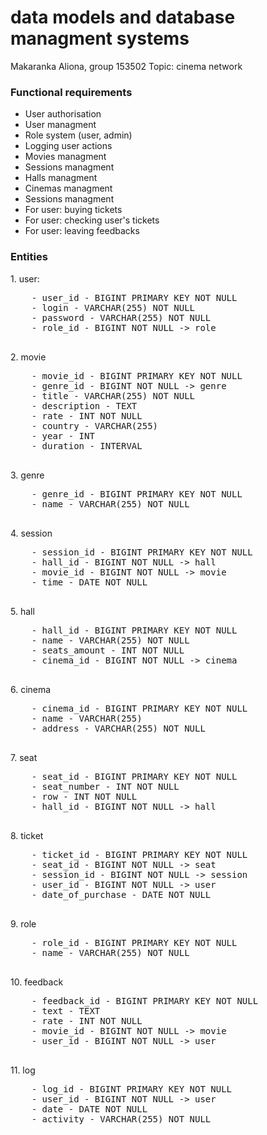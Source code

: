 # data models and database managment systems
Makaranka Aliona, group 153502
Topic: cinema network

<h3>Functional requirements</h3>
<ul>
  <li>User authorisation</li>
  <li>User managment</li>
  <li>Role system (user, admin)</li>
  <li>Logging user actions</li>
  <li>Movies managment</li>
  <li>Sessions managment</li>
  <li>Halls managment</li>
  <li>Cinemas managment</li>
  <li>Sessions managment</li>
  <li>For user: buying tickets</li>
  <li>For user: checking user's tickets</li>
  <li>For user: leaving feedbacks</li>
</ul>
<h3>Entities</h3>
1. user: 
    <pre>
    - user_id - BIGINT PRIMARY KEY NOT NULL
    - login - VARCHAR(255) NOT NULL
    - password - VARCHAR(255) NOT NULL
    - role_id - BIGINT NOT NULL -> role
    </pre>
2. movie
    <pre>
    - movie_id - BIGINT PRIMARY KEY NOT NULL
    - genre_id - BIGINT NOT NULL -> genre
    - title - VARCHAR(255) NOT NULL
    - description - TEXT
    - rate - INT NOT NULL
    - country - VARCHAR(255)
    - year - INT
    - duration - INTERVAL
    </pre>
3. genre
    <pre>
    - genre_id - BIGINT PRIMARY KEY NOT NULL
    - name - VARCHAR(255) NOT NULL
    </pre>
4. session
    <pre>
    - session_id - BIGINT PRIMARY KEY NOT NULL
    - hall_id - BIGINT NOT NULL -> hall
    - movie_id - BIGINT NOT NULL -> movie
    - time - DATE NOT NULL
    </pre>
5. hall
    <pre>
    - hall_id - BIGINT PRIMARY KEY NOT NULL
    - name - VARCHAR(255) NOT NULL
    - seats_amount - INT NOT NULL
    - cinema_id - BIGINT NOT NULL -> cinema
    </pre>
6. cinema
    <pre>
    - cinema_id - BIGINT PRIMARY KEY NOT NULL
    - name - VARCHAR(255)
    - address - VARCHAR(255) NOT NULL
    </pre>
7. seat
    <pre>
    - seat_id - BIGINT PRIMARY KEY NOT NULL
    - seat_number - INT NOT NULL
    - row - INT NOT NULL
    - hall_id - BIGINT NOT NULL -> hall
    </pre>
8. ticket
    <pre>
    - ticket_id - BIGINT PRIMARY KEY NOT NULL
    - seat_id - BIGINT NOT NULL -> seat
    - session_id - BIGINT NOT NULL -> session
    - user_id - BIGINT NOT NULL -> user
    - date_of_purchase - DATE NOT NULL
    </pre>
9. role
    <pre>
    - role_id - BIGINT PRIMARY KEY NOT NULL
    - name - VARCHAR(255) NOT NULL
    </pre>
10. feedback
    <pre>
    - feedback_id - BIGINT PRIMARY KEY NOT NULL
    - text - TEXT
    - rate - INT NOT NULL
    - movie_id - BIGINT NOT NULL -> movie
    - user_id - BIGINT NOT NULL -> user
    </pre>
11. log
    <pre>
    - log_id - BIGINT PRIMARY KEY NOT NULL
    - user_id - BIGINT NOT NULL -> user
    - date - DATE NOT NULL
    - activity - VARCHAR(255) NOT NULL
    </pre>
